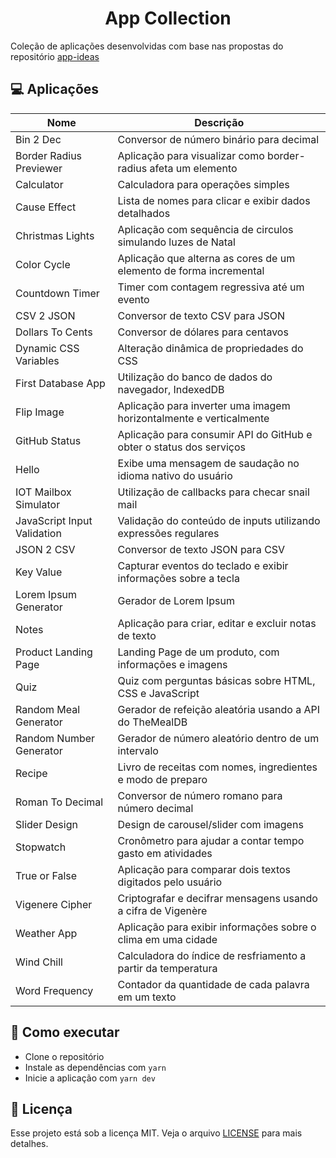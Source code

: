 <h1 align="center">App Collection</h1>

Coleção de aplicações desenvolvidas com base nas propostas do repositório [app-ideas](https://github.com/florinpop17/app-ideas)


## 💻 Aplicações

| Nome                        | Descrição                                                           |
| --------------------------- | ------------------------------------------------------------------- |
| Bin 2 Dec                   | Conversor de número binário para decimal                            |
| Border Radius Previewer     | Aplicação para visualizar como border-radius afeta um elemento      |
| Calculator                  | Calculadora para operações simples                                  |
| Cause Effect                | Lista de nomes para clicar e exibir dados detalhados                |
| Christmas Lights            | Aplicação com sequência de circulos simulando luzes de Natal        |
| Color Cycle                 | Aplicação que alterna as cores de um elemento de forma incremental  |
| Countdown Timer             | Timer com contagem regressiva até um evento                         |
| CSV 2 JSON                  | Conversor de texto CSV para JSON                                    |
| Dollars To Cents            | Conversor de dólares para centavos                                  |
| Dynamic CSS Variables       | Alteração dinâmica de propriedades do CSS                           |
| First Database App          | Utilização do banco de dados do navegador, IndexedDB                |
| Flip Image                  | Aplicação para inverter uma imagem horizontalmente e verticalmente  |
| GitHub Status               | Aplicação para consumir API do GitHub e obter o status dos serviços |
| Hello                       | Exibe uma mensagem de saudação no idioma nativo do usuário          |
| IOT Mailbox Simulator       | Utilização de callbacks para checar snail mail                      |
| JavaScript Input Validation | Validação do conteúdo de inputs utilizando expressões regulares     |
| JSON 2 CSV                  | Conversor de texto JSON para CSV                                    |
| Key Value                   | Capturar eventos do teclado e exibir informações sobre a tecla      |
| Lorem Ipsum Generator       | Gerador de Lorem Ipsum                                              |
| Notes                       | Aplicação para criar, editar e excluir notas de texto               |
| Product Landing Page        | Landing Page de um produto, com informações e imagens               |
| Quiz                        | Quiz com perguntas básicas sobre HTML, CSS e JavaScript             |
| Random Meal Generator       | Gerador de refeição aleatória usando a API do TheMealDB             |
| Random Number Generator     | Gerador de número aleatório dentro de um intervalo                  |
| Recipe                      | Livro de receitas com nomes, ingredientes e modo de preparo         |
| Roman To Decimal            | Conversor de número romano para número decimal                      |
| Slider Design               | Design de carousel/slider com imagens                               |
| Stopwatch                   | Cronômetro para ajudar a contar tempo gasto em atividades           |
| True or False               | Aplicação para comparar dois textos digitados pelo usuário          |
| Vigenere Cipher             | Criptografar e decifrar mensagens usando a cifra de Vigenère        |
| Weather App                 | Aplicação para exibir informações sobre o clima em uma cidade       |
| Wind Chill                  | Calculadora do índice de resfriamento a partir da temperatura       |
| Word Frequency              | Contador da quantidade de cada palavra em um texto                  |


## 🚀 Como executar

- Clone o repositório
- Instale as dependências com `yarn`
- Inicie a aplicação com `yarn dev`


## 📄 Licença

Esse projeto está sob a licença MIT. Veja o arquivo [LICENSE](LICENSE) para mais detalhes.